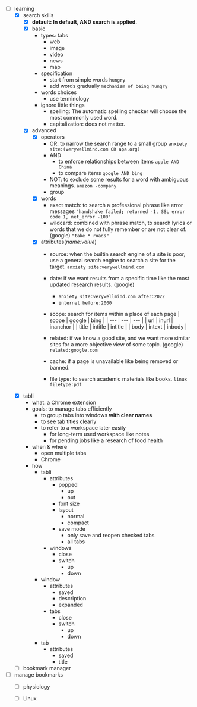  - [ ] learning
	- [x] search skills
		- [x] **default: In default, AND search is applied.**
		- [x] basic
			- types: tabs
				- web
				- image
				- video
				- news
				- map
			- specification
				- start from simple words
					```hungry```
				- add words gradually
					```mechanism of being hungry```
			- words choices
				- use terminology
			- ignore little things
				- spelling: The automatic spelling checker will choose the most commonly used word.
				- capitalization: does not matter.
		- [x] advanced
			- [x] operators
				- OR: to narrow the search range to a small group
					```anxiety site:(verywellmind.com OR apa.org)```
				- AND
					- to enforce relationships between items
						```apple AND China```
					- to compare items
						```google AND bing``` 
				- NOT: to exclude some results for a word with ambiguous meanings.
					```amazon -company```
				- group
			- [x] words
				- exact match: to search a professional phrase like error messages
					```"handshake failed; returned -1, SSL error code 1, net_error -100"```
				- wildcard: combined with phrase match, to search lyrics or words that we do not fully remember or are not clear of. (google)
					```"take * roads"```
			- [x] attributes(*name:value*)
				- source: when the builtin search engine of a site is poor, use a general search engine to search a site for the target.
					```anxiety site:verywellmind.com```
				- date: if we want results from a specific time like the most updated research results. (google) 
					- ```anxiety site:verywellmind.com after:2022```
					- ```internet before:2000```
					
				- scope: search for items within a place of each page
					| scope | google | bing |
					| --- | --- | --- |
					| url | inurl | inanchor |
					| title | intitle | intitle |
					| body | intext | inbody |
					
				- related: if we know a good site, and we want more similar sites for a more objective view of some topic. (google)
					```related:google.com```
				- cache: if a page is unavailable like being removed or banned.
				- file type: to search academic materials like books.
					```linux filetype:pdf```

	- [x] tabli
		- what: a Chrome extension
		- goals: to manage tabs efficiently
			- to group tabs into windows **with clear names**
			- to see tab titles clearly
			- to refer to a workspace later easily
				- for long-term used workspace like notes
				- for pending jobs like a research of food health
		- when & where
			- open multiple tabs
			- Chrome
		- how
			- tabli
				- attributes
					- popped
						- up
						- out
					- font size
					- layout
						- normal
						- compact
					- save mode
						- only save and reopen checked tabs
						- all tabs 
				- windows
					- close
					- switch
						- up
						- down
			- window
				- attributes
					- saved
					- description
					- expanded
				- tabs
					- close
					- switch
						- up
						- down
			- tab
				- attributes
					- saved
					- title
	- [ ] bookmark manager
- [ ] manage bookmarks
	- [ ] physiology
	- [ ] Linux

 



<!--stackedit_data:
eyJoaXN0b3J5IjpbMTg3NTE2Nzg4M119
-->
